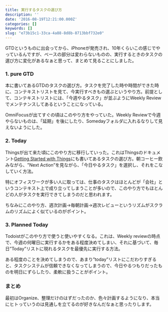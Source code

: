 ```yaml
---
title: 実行するタスクの選び方
description: ''
date: '2016-08-19T12:21:00.000Z'
categories: []
keywords: []
slug: "e73b15c1-33ca-4a88-8d8b-8713bbf732e0"
---
```

GTDというものに出会ってから、iPhoneが発売され、10年くらいこの感じでやっているんですが、ベースの部分は変わらないものの、実行するときのタスクの選び方に変化があるなぁと思って、まとめて見ることにしました。

### 1\. pure GTD

本に書いてあるGTDのタスクの選び方。タスクを完了した時や時間ができた時に、コンテキストリストを見て、今実行すべきもの選ぶというやり方。前提として、コンテキストリストには、「今週やるタスク」が並ぶようにWeekly Reviewでメンテナンスしてあるということになっている。

OmniFocusが出てすぐの頃はこのやり方をやっていた。Weekly Reviewで今週やらないものは、「延期」を後にしたり、Somedayフォルダに入れるなりして見えないようにした。

### 2\. Today

Thingsが出て来た頃にこのやり方に移行していった。これはThingsのドキュメント[Getting Started with Things](https://culturedcode.com/things/guide/)にも書いてあるタスクの選び方。朝コーヒー飲みながら、"Next Action”を見ながら、「今日やるタスク」を選択し、それをこなしていく方法。

特にオフィスワークが多い人に取っては、仕事のタスクはほとんどが「会社」というコンテキスト上で成り立ってしまうことが多いので、このやり方でもほとんどの人がタスクを実行できてしまうのだと思われます。

ちなみにこのやり方、週次計画->毎朝計画->週次レビューというリズムがスクラムのリズムによく似ているのがポイント。

### 3\. Planned Today

Todoistがこのやり方で使うと使いやすくなる。これは、Weekly reviewの時点で、今週の何曜日に実行するかをある程度決めてしまい、それに基づいて、毎日”Today”リストに現れるタスクを最優先に実行する方法。

ある程度のことを決めてしまうので、あまり”today”リストにこだわりすぎると、タスクシステムが信頼できなくなってしまうので、今日やるつもりだったものを明日にずらしたり、柔軟に扱うことがポイント。

### まとめ

最初はOrganize、整理だけのはずだったのか、色々計画するようになり、本当にヒトっていうのは見通しを立てるのが好きなんだなぁと思ったりします。